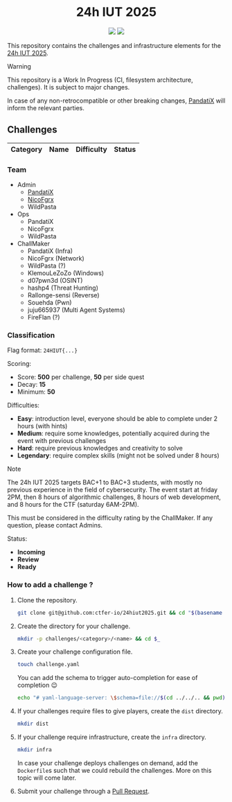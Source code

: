 <div align="center">
    <h1>24h IUT 2025</h1>
    <a href="https://discord.com/channels/1333366010232705097/1333366010753056831"><img src="https://img.shields.io/badge/discord-24hiut25-5865F2?style=for-the-badge&logo=discord"></a>
    <!--<a href=""><img src="https://img.shields.io/github/license/ctfer-io/24hiut2025?style=for-the-badge" alt="License"></a>-->
    <a href="https://github.com/ctfer-io/24hiut2025/blob/main/LICENSE"><img src="https://img.shields.io/badge/license-apache--2.0-green?style=for-the-badge"></a>
</div>

This repository contains the challenges and infrastructure elements for the [24h IUT 2025](https://24hinfo.iut.fr/).

> [!WARNING]
> This repository is a Work In Progress (CI, filesystem architecture, challenges). It is subject to major changes.
>
> In case of any non-retrocompatible or other breaking changes, [PandatiX](https://github.com/pandatix) will inform the relevant parties.

## Challenges

| Category | Name | Difficulty | Status |
|---|---|---|---|

### Team

- Admin
  - [PandatiX](https://github.com/pandatix)
  - [NicoFgrx](https://github.com/NicoFgrx)
  - WildPasta
- Ops
  - PandatiX
  - NicoFgrx
  - WildPasta
- ChallMaker
  - PandatiX (Infra)
  - NicoFgrx (Network)
  - WildPasta (?)
  - KlemouLeZoZo (Windows)
  - d07pwn3d (OSINT)
  - hashp4 (Threat Hunting)
  - Rallonge-sensi (Reverse)
  - Souehda (Pwn)
  - juju665937 (Multi Agent Systems)
  - FireFlan (?)

### Classification

Flag format: `24HIUT{...}`

Scoring:
- Score: **500** per challenge, **50** per side quest
- Decay: **15**
- Minimum: **50**

Difficulties:
- **Easy**: introduction level, everyone should be able to complete under 2 hours (with hints)
- **Medium**: require some knowledges, potentially acquired during the event with previous challenges
- **Hard**: require previous knowledges and creativity to solve
- **Legendary**: require complex skills (might not be solved under 8 hours)

> [!NOTE]
> The 24h IUT 2025 targets BAC+1 to BAC+3 students, with mostly no previous experience in the field of cybersecurity.
> The event start at friday 2PM, then 8 hours of algorithmic challenges, 8 hours of web development, and 8 hours for the CTF (saturday 6AM-2PM).
>
> This must be considered in the difficulty rating by the ChallMaker. If any question, please contact Admins.

Status:
- **Incoming**
- **Review**
- **Ready**

### How to add a challenge ?

1. Clone the repository.
    ```bash
    git clone git@github.com:ctfer-io/24hiut2025.git && cd "$(basename "$_" .git)"
    ```

2. Create the directory for your challenge.
    ```bash
    mkdir -p challenges/<category>/<name> && cd $_
    ```

3. Create your challenge configuration file.
    ```bash
    touch challenge.yaml
    ```
    You can add the schema to trigger auto-completion for ease of completion :wink:
    ```bash
    echo "# yaml-language-server: \$schema=file://$(cd ../../.. && pwd)/schema.json" > challenge.yaml
    ```

4. If your challenges require files to give players, create the `dist` directory.
    ```bash
    mkdir dist
    ```

5. If your challenge require infrastructure, create the `infra` directory.
    ```bash
    mkdir infra
    ```
    In case your challenge deploys challenges on demand, add the `Dockerfile`s such that we could rebuild the challenges.
    More on this topic will come later.

6. Submit your challenge through a [Pull Request](https://github.com/ctfer-io/24hiut2025/compare/main?template=challenge_pr.md).
